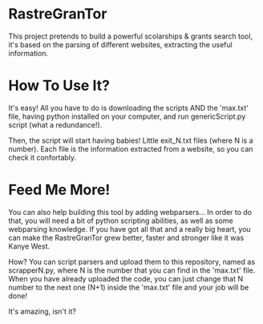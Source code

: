 # RastreGranTor
This project pretends to build a powerful scolarships & grants search tool, it's based on the parsing of different websites, extracting the useful information.

# How To Use It?
It's easy! All you have to do is downloading the scripts AND the 'max.txt' file, having python installed on your computer, and run genericScript.py script (what a redundance!).

Then, the script will start having babies! Little exit_N.txt files (where N is a number). Each file is the information extracted from a website, so you can check it confortably.

# Feed Me More!
You can also help building this tool by adding webparsers... In order to do that, you will need a bit of python scripting abilities, as well as some webparsing knowledge. If you have got all that and a really big heart, you can make the RastreGranTor grew better, faster and stronger like it was Kanye West.

How? You can script parsers and upload them to this repository, named as scrapperN.py, where N is the number that you can find in the 'max.txt' file. When you have already uploaded the code, you can just change that N number to the next one (N+1) inside the 'max.txt' file and your job will be done!

It's amazing, isn't it?